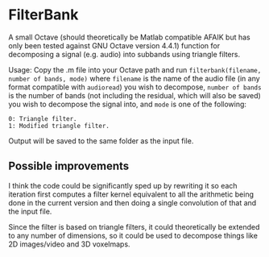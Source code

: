 # FilterBank

A small Octave (should theoretically be Matlab compatible AFAIK but has only been tested against GNU Octave version 4.4.1) function for decomposing a signal (e.g. audio) into subbands using triangle filters.

Usage: Copy the .m file into your Octave path and run ```filterbank(filename, number of bands, mode)``` where `filename` is the name of the audio file (in any format compatible with `audioread`) you wish to decompose, `number of bands` is the number of bands (not including the residual, which will also be saved) you wish to decompose the signal into, and `mode` is one of the following:

```
0: Triangle filter.
1: Modified triangle filter.
```

Output will be saved to the same folder as the input file.

## Possible improvements

I think the code could be significantly sped up by rewriting it so each iteration first computes a filter kernel equivalent to all the arithmetic being done in the current version and then doing a single convolution of that and the input file.

Since the filter is based on triangle filters, it could theoretically be extended to any number of dimensions, so it could be used to decompose things like 2D images/video and 3D voxelmaps.
